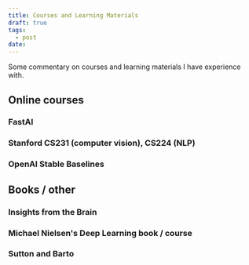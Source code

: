 ```yaml
---
title: Courses and Learning Materials
draft: true
tags:
  - post
date:
---
```

Some commentary on courses and learning materials I have experience with.

## Online courses

### FastAI


### Stanford CS231 (computer vision), CS224 (NLP)



### OpenAI Stable Baselines


## Books / other

### Insights from the Brain


### Michael Nielsen's Deep Learning book / course


### Sutton and Barto

